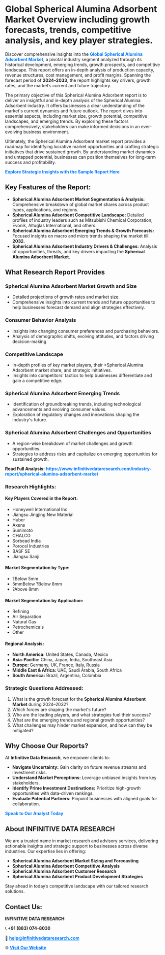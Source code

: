 <h1>Global Spherical Alumina Adsorbent Market Overview including growth forecasts, trends, competitive analysis, and key player strategies.</h1>
<p>
Discover comprehensive insights into the 
<a href="https://www.infinitivedataresearch.com/industry-report/spherical-alumina-adsorbent-market" rel="dofollow" style="color: #007BFF; text-decoration: none;"><strong>Global Spherical Alumina Adsorbent Market</strong></a>, a pivotal industry segment analyzed through its historical development, emerging trends, growth prospects, and competitive landscape. This report offers an in-depth analysis of production capacity, revenue structures, cost management, and profit margins. Spanning the forecast period of <strong>2024–2033</strong>, the report highlights key drivers, growth rates, and the market’s current and future trajectory.
</p>
<p>
The primary objective of this Spherical Alumina Adsorbent report is to deliver an insightful and in-depth analysis of the Spherical Alumina Adsorbent industry. It offers businesses a clear understanding of the market's current dynamics and future outlook. The report dives into essential aspects, including market size, growth potential, competitive landscapes, and emerging trends. By exploring these factors comprehensively, stakeholders can make informed decisions in an ever-evolving business environment.
</p>
<p>
Ultimately, the Spherical Alumina Adsorbent market report provides a roadmap for identifying lucrative market opportunities and crafting strategic initiatives that drive sustained growth. By understanding market dynamics and untapped potential, businesses can position themselves for long-term success and profitability.
</p>
<p>
<a href="https://www.infinitivedataresearch.com/request-sample/reportId=105693" style="color: #007BFF; text-decoration: none;"><strong>Explore Strategic Insights with the Sample Report Here</strong></a>
</p>

<h2>Key Features of the Report:</h2>
<ul>
<li><strong>Spherical Alumina Adsorbent Market Segmentation & Analysis:</strong> Comprehensive breakdown of global market shares across product types, applications, and regions.</li>
<li><strong>Spherical Alumina Adsorbent Competitive Landscape:</strong> Detailed profiles of industry leaders such as Mitsubishi Chemical Corporation, Evonik, Altuglas International, and others.</li>
<li><strong>Spherical Alumina Adsorbent Emerging Trends & Growth Forecasts:</strong> Focused insights on macro and micro trends shaping the market till <strong>2032</strong>.</li>
<li><strong>Spherical Alumina Adsorbent Industry Drivers & Challenges:</strong> Analysis of opportunities, threats, and key drivers impacting the <strong>Spherical Alumina Adsorbent Market</strong>.</li>
</ul>

<h2>What Research Report Provides</h2>
<h3>Spherical Alumina Adsorbent Market Growth and Size</h3>
<ul>
<li>Detailed projections of growth rates and market size.</li>
<li>Comprehensive insights into current trends and future opportunities to help businesses forecast demand and align strategies effectively.</li>
</ul>

<h3>Consumer Behavior Analysis</h3>
<ul>
<li>Insights into changing consumer preferences and purchasing behaviors.</li>
<li>Analysis of demographic shifts, evolving attitudes, and factors driving decision-making.</li>
</ul>

<h3>Competitive Landscape</h3>
<ul>
<li>In-depth profiles of key market players, their >Spherical Alumina Adsorbent market share, and strategic initiatives.</li>
<li>Insights into competitors' tactics to help businesses differentiate and gain a competitive edge.</li>
</ul>

<h3>Spherical Alumina Adsorbent Emerging Trends</h3>
<ul>
<li>Identification of groundbreaking trends, including technological advancements and evolving consumer values.</li>
<li>Exploration of regulatory changes and innovations shaping the industry's future.</li>
</ul>

<h3>Spherical Alumina Adsorbent Challenges and Opportunities</h3>
<ul>
<li>A region-wise breakdown of market challenges and growth opportunities.</li>
<li>Strategies to address risks and capitalize on emerging opportunities for sustained growth.</li>
</ul>
<p><strong>Read Full Analysis:</strong> <a href="https://www.infinitivedataresearch.com/industry-report/spherical-alumina-adsorbent-market" rel="dofollow" style="color: #007BFF; text-decoration: none;"><strong>https://www.infinitivedataresearch.com/industry-report/spherical-alumina-adsorbent-market</strong></a></p>
<h3>Research Highlights:</h3>
<h4>Key Players Covered in the Report:</h4>
<ul><li>Honeywell International Inc</li><li>Jiangsu Jingjing New Material</li><li>Huber</li><li>Axens</li><li>Sumimoto</li><li>CHALCO</li><li>Sorbead India</li><li>Porocel Industries</li><li>BASF SE</li><li>Jiangsu Sanji</li></ul>
<h4>Market Segmentation by Type:</h4>
<ul><li>?Below 5mm</li><li>5mmBelow ?Below 8mm</li><li>?Above 8mm</li></ul>
<h4>Market Segmentation by Application:</h4>
<ul><li>Refining</li><li>Air Separation</li><li>Natural Gas</li><li>Petrochemicals</li><li>Other</li></ul>

<h4>Regional Analysis:</h4>
<ul>
<li><strong>North America:</strong> United States, Canada, Mexico</li>
<li><strong>Asia-Pacific:</strong> China, Japan, India, Southeast Asia</li>
<li><strong>Europe:</strong> Germany, UK, France, Italy, Russia</li>
<li><strong>Middle East & Africa:</strong> UAE, Saudi Arabia, South Africa</li>
<li><strong>South America:</strong> Brazil, Argentina, Colombia</li>
</ul>

<h3>Strategic Questions Addressed:</h3>
<ol>
<li>What is the growth forecast for the <strong>Spherical Alumina Adsorbent Market</strong> during 2024–2032?</li>
<li>Which forces are shaping the market's future?</li>
<li>Who are the leading players, and what strategies fuel their success?</li>
<li>What are the emerging trends and regional growth opportunities?</li>
<li>What challenges may hinder market expansion, and how can they be mitigated?</li>
</ol>

<h2>Why Choose Our Reports?</h2>
<p>At <strong>Infinitive Data Research</strong>, we empower clients to:</p>
<ul>
<li><strong>Navigate Uncertainty:</strong> Gain clarity on future revenue streams and investment risks.</li>
<li><strong>Understand Market Perceptions:</strong> Leverage unbiased insights from key stakeholders.</li>
<li><strong>Identify Prime Investment Destinations:</strong> Prioritize high-growth opportunities with data-driven rankings.</li>
<li><strong>Evaluate Potential Partners:</strong> Pinpoint businesses with aligned goals for collaboration.</li>
</ul>
<p><a href="https://www.infinitivedataresearch.com/industry-report/spherical-alumina-adsorbent-market" rel="dofollow" style="color: #007BFF; text-decoration: none;"><strong>Speak to Our Analyst Today</strong></a></p>

<h2>About INFINITIVE DATA RESEARCH</h2>
<p>We are a trusted name in market research and advisory services, delivering actionable insights and strategic support to businesses across diverse industries. Our expertise lies in offering:</p>
<ul>
<li><strong>Spherical Alumina Adsorbent Market Sizing and Forecasting</strong></li>
<li><strong>Spherical Alumina Adsorbent Competitive Analysis</strong></li>
<li><strong>Spherical Alumina Adsorbent Customer Research</strong></li>
<li><strong>Spherical Alumina Adsorbent Product Development Strategies</strong></li>
</ul>
<p>Stay ahead in today’s competitive landscape with our tailored research solutions.</p>

<h2>Contact Us:</h2>
<p><strong>INFINITIVE DATA RESEARCH</strong></p>
<p>📞 <strong>+91 (883) 074-8030</strong></p>
<p>📧 <strong><a href="mailto:help@infinitivedataresearch.com" style="color: #007BFF;">help@infinitivedataresearch.com</a></strong></p>
<p>🌐 <strong><a href="https://www.infinitivedataresearch.com" rel="dofollow" style="color: #007BFF;">Visit Our Website</a></strong></p>